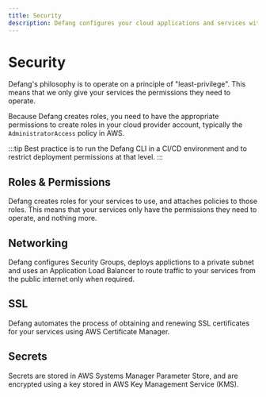 ```yaml
---
title: Security
description: Defang configures your cloud applications and services with security best practices.
---
```


# Security

Defang's philosophy is to operate on a principle of "least-privilege". This means that we only give your services the permissions they need to operate.

Because Defang creates roles, you need to have the appropriate permissions to create roles in your cloud provider account, typically the `AdministratorAccess` policy in AWS.

:::tip
Best practice is to run the Defang CLI in a CI/CD environment and to restrict deployment permissions at that level.
:::

## Roles & Permissions

Defang creates roles for your services to use, and attaches policies to those roles. This means that your services only have the permissions they need to operate, and nothing more.

## Networking

Defang configures Security Groups, deploys applictions to a private subnet and uses an Application Load Balancer to route traffic to your services from the public internet only when required.

## SSL

Defang automates the process of obtaining and renewing SSL certificates for your services using AWS Certificate Manager.

## Secrets

Secrets are stored in AWS Systems Manager Parameter Store, and are encrypted using a key stored in AWS Key Management Service (KMS).
